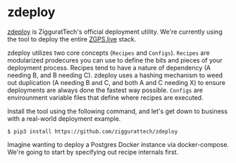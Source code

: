 # zdeploy
[zdeploy](https://github.com/ziggurattech/zdeploy) is ZigguratTech's official deployment utility. We're currently using the tool to deploy the entire [ZGPS.live](https://zgps.live) stack.

zdeploy utilizes two core concepts (`Recipes` and `Configs`).
`Recipes` are modularized prodecures you can use to define the bits and pieces of your deployment process. Recipes tend to have a nature of dependency (A needing B, and B needing C). zdeploy uses a hashing mechanism to weed out duplication (A needing B and C, and both A and C needing X) to ensure deployments are always done the fastest way possible.
`Configs` are envirounment variable files that define where recipes are executed.

Install the tool using the following command, and let's get down to business with a real-world deployment example.

```
$ pip3 install https://github.com/ziggurattech/zdeploy
```

Imagine wanting to deploy a Postgres Docker instance via docker-compose. We're going to start by specifying out recipe internals first.
